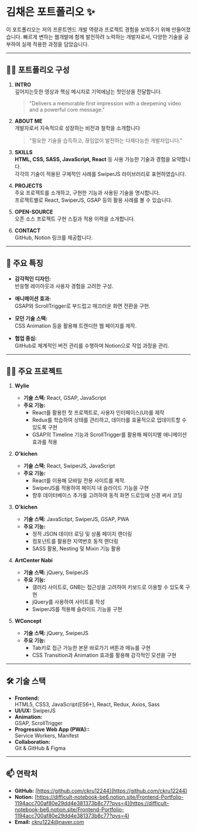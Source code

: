 # 김채은 포트폴리오 ✨  

이 포트폴리오는 저의 프론트엔드 개발 역량과 프로젝트 경험을 보여주기 위해 만들어졌습니다. 빠르게 변하는 웹개발에 함께 발전하려 노력하는 개발자로서, 다양한 기술을 공부하여 실제 적용한 과정을 담았습니다.

---

## 💁‍♀️ 포트폴리오 구성  

1. **INTRO**  
   깊어지는듯한 영상과 핵심 메시지로 기억에남는 첫인상을 전달합니다.  
   > "Delivers a memorable first impression with a deepening video and a powerful core message."

2. **ABOUT ME**  
   개발자로서 지속적으로 성장하는 비전과 철학을 소개합니다  
   > "필요한 기술을 습득하고, 끊임없이 발전하는 다재다능한 개발자입니다."

3. **SKILLS**  
   **HTML, CSS, SASS, JavaScript, React** 등 사용 가능한 기술과 경험을 요약합니다.  
   각각의 기술이 적용된 구체적인 사례를 SwiperJS 라이브러리로 표현하였습니다.

4. **PROJECTS**  
   주요 프로젝트를 소개하고, 구현한 기능과 사용된 기술을 명시합니다.  
   프로젝트별로 React, SwiperJS, GSAP 등의 활용 사례를 볼 수 있습니다.

5. **OPEN-SOURCE**  
   오픈 소스 프로젝트 구현 스킬과 적용 이력을 소개합니다.

6. **CONTACT**  
   GitHub, Notion 링크를 제공합니다.

---

## 📝 주요 특징  

- **감각적인 디자인:**  
  반응형 레이아웃과 사용자 경험을 고려한 구성.  

- **애니메이션 효과:**  
  GSAP와 ScrollTrigger로 부드럽고 매끄러운 화면 전환을 구현.  

- **모던 기술 스택:**  
  CSS Animation 등을 활용해 트렌디한 웹 페이지를 제작.  

- **협업 중심:**  
  GitHub로 체계적인 버전 관리를 수행하며 Notion으로 작업 과정을 관리.  

---

## 👩‍💻 주요 프로젝트  

1. **Wylie**  
   - **기술 스택:** React, GSAP, JavaScript
   - **주요 기능:**  
     - React를 활용한 첫 프로젝트로, 사용자 인터페이스(UI)를 제작
	 - Redux를 학습하여 상태를 관리하고, 데이터를 효율적으로 업데이트할 수 있도록 구현
	 - GSAP의 Timeline 기능과 ScrollTrigger를 활용해 페이지별 애니메이션 효과를 적용 

2. **O'kichen**  
   - **기술 스택:** React, SwiperJS, JavaScript
   - **주요 기능:**  
	 - React를 이용해 모바일 전용 사이트를 제작.
	 - SwiperJS를 적용하여 페이지 내 슬라이드 기능을 구현
	 - 향후 데이터베이스 추가를 고려하여 동적 화면 드로잉에 신경 써서 코딩

3. **O'kichen**  
   - **기술 스택:** JavaSctipt, SwiperJS, GSAP, PWA
   - **주요 기능:**  
	 - 정적 JSON 데이터 로딩 및 상품 페이지 랜더링
	 - 컴포넌트를 활용한 지역번호 동적 랜더링
	 - SASS 활용, Nesting 및 Mixin 기능 활용

4. **ArtCenter Nabi**  
   - **기술 스택:**  jQuery, SwiperJS
   - **주요 기능:**  
	 - 갤러리 사이트로, GNB는 접근성을 고려하여 키보드로 이용할 수 있도록 구현
	 - jQuery를 사용하여 사이트를 작성
 	 - SwiperJS를 적용해 슬라이드 기능을 구현  

5. **WConcept**  
   - **기술 스택:**  jQuery, SwiperJS
   - **주요 기능:**  
	 - Tab키로 접근 가능한 본문 바로가기 버튼과 메뉴를 구현
	 - CSS Transition과 Animation 효과를 활용해 감각적인 모션을 구현

---

## 🛠️ 기술 스택  

- **Frontend:**  
  HTML5, CSS3, JavaScript(ES6+), React, Redux, Axios, Sass
- **UI/UX:** 
  SwiperJS
- **Animation:**  
  GSAP, ScrollTrigger  
- **Progressive Web App (PWA)::**  
  Service Workers, Manifest  
- **Collaboration:**  
  Git & GitHub & Figma

---

## 📫 연락처  

- **GitHub:** [https://github.com/ckru12244](https://github.com/ckru12244)  
- **Notion:** [https://difficult-notebook-be6.notion.site/Frontend-Portfolio-1194acc700af80e29dd4e381373b8c77?pvs=4](https://difficult-notebook-be6.notion.site/Frontend-Portfolio-1194acc700af80e29dd4e381373b8c77?pvs=4)  
- **Email:** [ckru1224@naver.com](mailto:ckru1224@naver.com) 

